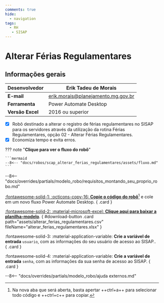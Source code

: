 ```yaml
---
comments: true
hide:
  - navigation
tags:
  - RH
   - SISAP
---
```


# Alterar Férias Regulamentares


## Informações gerais

| **Desenvolvedor**| Erik Tadeu de Morais  |
| ----------- | ------------------------------------ |
| **E-mail**       | erik.morais@planejamento.mg.gov.br|
| **Ferramenta**    | Power Automate Desktop |
| **Versão Excel**    | 2016 ou superior |

- [x] Robô destinado a alterar o registro de férias regulamentares no SISAP para os servidores através da utilização da rotina Férias Regulamentares, opção 02 - Alterar Férias Regulamentares.
- [x] Economiza tempo e evita erros.

??? note "**Clique para ver o fluxo do robô**"

    ```mermaid
    --8<-- "docs/robos/scap_alterar_ferias_regulamentares/assets/fluxo.md"
    ```

--8<-- "docs/overrides/partials/modelo_robo/requisitos_montando_seu_proprio_robo.md"

<div class="grid" markdown>

[:fontawesome-solid-1: :octicons-copy-16: __Copie o código do robô__](https://raw.githubusercontent.com/automatiza-mg/biblioteca-de-robos/refs/heads/main/robos/site/scap/alterar_ferias_regulamentares/alterar_ferias_consolidadas.txt)[^1] e cole em um novo fluxo Power Automate Desktop.
{ .card }

[:fontawesome-solid-2: :material-microsoft-excel: __Clique aqui para baixar a planilha-modelo__](javascript:void(0);).
{ #download-button .card path="assets/alterar_ferias_regulamentares.csv" fileName="alterar_ferias_regulamentares.xlsx" }

:fontawesome-solid-3: :material-application-variable: __Crie a variável de entrada__ `usuario`, com as informações do seu usuário de acesso ao SISAP..
{ .card }

:fontawesome-solid-4: :material-application-variable: __Crie a variável de entrada__ `senha`, com as informações da sua senha de acesso ao SISAP.
{ .card }

</div> 
       

--8<-- "docs/overrides/partials/modelo_robo/ajuda externos.md"

[^1]: Na nova aba que será aberta, basta apertar ++ctrl+a++ para selecionar todo código e ++ctrl+c++ para copiar.
[^2]: MASP e senha do SISAP.
